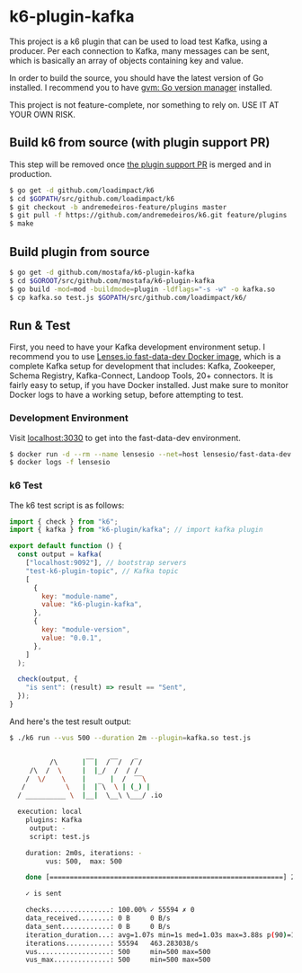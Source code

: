 # k6-plugin-kafka

This project is a k6 plugin that can be used to load test Kafka, using a producer. Per each connection to Kafka, many messages can be sent, which is basically an array of objects containing key and value.

In order to build the source, you should have the latest version of Go installed. I recommend you to have [gvm: Go version manager](https://github.com/moovweb/gvm) installed.

This project is not feature-complete, nor something to rely on. USE IT AT YOUR OWN RISK.

## Build k6 from source (with plugin support PR)

This step will be removed once [the plugin support PR](https://github.com/loadimpact/k6/pull/1396) is merged and in production.

```bash
$ go get -d github.com/loadimpact/k6
$ cd $GOPATH/src/github.com/loadimpact/k6
$ git checkout -b andremedeiros-feature/plugins master
$ git pull -f https://github.com/andremedeiros/k6.git feature/plugins
$ make
```

## Build plugin from source

```bash
$ go get -d github.com/mostafa/k6-plugin-kafka
$ cd $GOROOT/src/github.com/mostafa/k6-plugin-kafka
$ go build -mod=mod -buildmode=plugin -ldflags="-s -w" -o kafka.so
$ cp kafka.so test.js $GOPATH/src/github.com/loadimpact/k6/
```

## Run & Test

First, you need to have your Kafka development environment setup. I recommend you to use [Lenses.io fast-data-dev Docker image](https://github.com/lensesio/fast-data-dev), which is a complete Kafka setup for development that includes: Kafka, Zookeeper, Schema Registry, Kafka-Connect, Landoop Tools, 20+ connectors. It is fairly easy to setup, if you have Docker installed. Just make sure to monitor Docker logs to have a working setup, before attempting to test.

### Development Environment

Visit [localhost:3030](http://localhost:3030) to get into the fast-data-dev environment.

```bash
$ docker run -d --rm --name lensesio --net=host lensesio/fast-data-dev
$ docker logs -f lensesio
```

### k6 Test

The k6 test script is as follows:

```javascript
import { check } from "k6";
import { kafka } from "k6-plugin/kafka"; // import kafka plugin

export default function () {
  const output = kafka(
    ["localhost:9092"], // bootstrap servers
    "test-k6-plugin-topic", // Kafka topic
    [
      {
        key: "module-name",
        value: "k6-plugin-kafka",
      },
      {
        key: "module-version",
        value: "0.0.1",
      },
    ]
  );

  check(output, {
    "is sent": (result) => result == "Sent",
  });
}
```

And here's the test result output:

```bash
$ ./k6 run --vus 500 --duration 2m --plugin=kafka.so test.js


          /\      |‾‾|  /‾‾/  /‾/
     /\  /  \     |  |_/  /  / /
    /  \/    \    |      |  /  ‾‾\
   /          \   |  |‾\  \ | (_) |
  / __________ \  |__|  \__\ \___/ .io

  execution: local
    plugins: Kafka
     output: -
     script: test.js

    duration: 2m0s, iterations: -
         vus: 500,  max: 500

    done [==========================================================] 2m0s / 2m0s

    ✓ is sent

    checks...............: 100.00% ✓ 55594 ✗ 0
    data_received........: 0 B     0 B/s
    data_sent............: 0 B     0 B/s
    iteration_duration...: avg=1.07s min=1s med=1.03s max=3.88s p(90)=1.11s p(95)=1.32s
    iterations...........: 55594   463.283038/s
    vus..................: 500     min=500 max=500
    vus_max..............: 500     min=500 max=500
```
